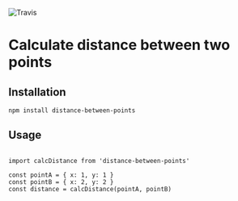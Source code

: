 ![Travis](https://img.shields.io/travis/DanMMX/distance-between-points.svg)

# Calculate distance between two points

## Installation

`npm install distance-between-points`

## Usage

```

import calcDistance from 'distance-between-points'

const pointA = { x: 1, y: 1 }
const pointB = { x: 2, y: 2 }
const distance = calcDistance(pointA, pointB)

```